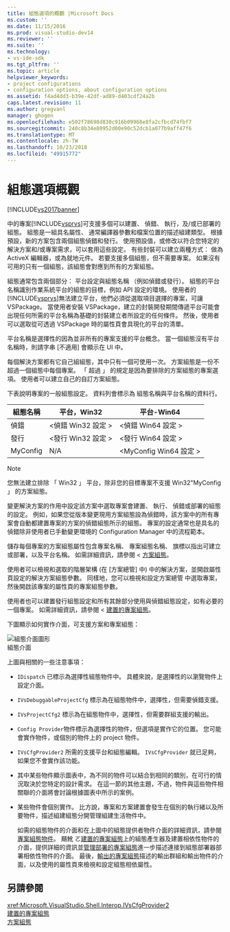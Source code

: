 ```yaml
---
title: 組態選項的概觀 |Microsoft Docs
ms.custom: ''
ms.date: 11/15/2016
ms.prod: visual-studio-dev14
ms.reviewer: ''
ms.suite: ''
ms.technology:
- vs-ide-sdk
ms.tgt_pltfrm: ''
ms.topic: article
helpviewer_keywords:
- project configurations
- configuration options, about configuration options
ms.assetid: f4ad4dd3-b39e-42df-ad89-d403cdf24a2b
caps.latest.revision: 11
ms.author: gregvanl
manager: ghogen
ms.openlocfilehash: e502f78698d830c916b09968e8fa2cfbcd74fbf7
ms.sourcegitcommit: 240c8b34e80952d00e90c52dcb1a077b9aff47f6
ms.translationtype: MT
ms.contentlocale: zh-TW
ms.lasthandoff: 10/23/2018
ms.locfileid: "49915772"
---
```

# <a name="configuration-options-overview"></a>組態選項概觀
[!INCLUDE[vs2017banner](../../includes/vs2017banner.md)]

中的專案[!INCLUDE[vsprvs](../../includes/vsprvs-md.md)]可支援多個可以建置、 偵錯、 執行，及/或已部署的組態。 組態是一組具名屬性、 通常編譯器參數和檔案位置的描述組建類型。 根據預設，新的方案包含兩個組態偵錯和發行。 使用預設值，或修改以符合您特定的解決方案和/或專案需求，可以套用這些設定。 有些封裝可以建立兩種方式： 做為 ActiveX 編輯器，或為就地元件。 若要支援多個組態，但不需要專案。 如果沒有可用的只有一個組態，該組態會對應到所有的方案組態。  
  
 組態通常包含兩個部分： 平台設定與組態名稱 （例如偵錯或發行）。 組態的平台名稱識別作業系統平台的組態的目標，例如 API 設定的環境。 使用者的[!INCLUDE[vsprvs](../../includes/vsprvs-md.md)]無法建立平台，他們必須從選取項目選擇的專案，可讓 VSPackage。 當使用者安裝 VSPackage，建立的封裝開發期間傳遞平台可能會出現任何所需的平台名稱為基礎的封裝建立者所設定的任何條件。 然後，使用者可以選取從可透過 VSPackage 時的屬性頁會具現化的平台的清單。  
  
 平台名稱是選擇性的因為並非所有的專案支援的平台概念。 當一個組態沒有平台名稱時，則請字串 [不適用] 會顯示在 UI 中。  
  
 每個解決方案都有它自己組組態，其中只有一個可使用一次。 方案組態是一份不超過一個組態中每個專案。 「 超過 」 的規定是因為要排除的方案組態的專案選項。 使用者可以建立自己的自訂方案組態。  
  
 下表說明專案的一般組態設定。 資料列會標示為 組態名稱與平台名稱的資料行。  
  
|組態名稱|平台，Win32|平台-Win64|  
|------------------------|----------------------|----------------------|  
|偵錯|\<偵錯 Win32 設定 >|\<偵錯 Win64 設定 >|  
|發行|\<發行 Win32 設定 >|\<發行 Win64 設定 >|  
|MyConfig|N/A|\<MyConfig Win64 設定 >|  
  
> [!NOTE]
>  您無法建立排除 「 Win32 」 平台，除非您的目標專案不支援 Win32"MyConfig 」 的方案組態。  
  
 變更解決方案的作用中設定該方案中選取專案會建置、 執行、 偵錯或部署的組態的設定。 例如，如果您從版本變更現用方案組態設為偵錯時，該方案中的所有專案會自動都建置專案的方案的偵錯組態所示的組態。 專案的設定通常也是具名的偵錯除非使用者已手動變更環境的 Configuration Manager 中的流程範本。  
  
 儲存每個專案的方案組態屬性包含專案名稱、 專案組態名稱、 旗標以指出可建立或部署，以及平台名稱。 如需詳細資訊，請參閱 <<c0> [ 方案組態](../../extensibility/internals/solution-configuration.md)。  
  
 使用者可以檢視和選取的階層架構 (在 [方案總管] 中) 中的解決方案，並開啟屬性頁設定的解決方案組態參數。 同樣地，您可以檢視和設定方案總管 中選取專案，然後開啟該專案的屬性頁的專案組態參數。  
  
 使用者也可以建置發行組態設定和所有其餘部分使用與偵錯組態設定，如有必要的一個專案。 如需詳細資訊，請參閱 <<c0> [ 建置的專案組態](../../extensibility/internals/project-configuration-for-building.md)。  
  
 下圖顯示如何實作介面，可支援方案和專案組態：  
  
 ![組態介面圖形](../../extensibility/internals/media/vsconfiginterfaces.gif "vsConfigInterfaces")  
組態介面  
  
 上圖與相關的一些注意事項：  
  
- `IDispatch` 已標示為選擇性組態物件中。 具體來說，是選擇性的以瀏覽物件上設定介面。  
  
- `IVsDebuggableProjectCfg` 標示為在組態物件中，選擇性，但需要偵錯支援。  
  
- `IVsProjectCfg2` 標示為在組態物件中，選擇性，但需要群組支援的輸出。  
  
- `Config Provider`物件標示為選擇性的物件，但選項是實作它的位置。 您可能會實作物件，或個別的物件上的 project 物件。  
  
- `IVsCfgProvider2` 所需的支援平台和組態編輯。 `IVsCfgProvider` 就已足夠，如果您不會實作該功能。  
  
- 其中某些物件顯示圖表中，為不同的物件可以結合到相同的類別，在可行的情況取決於您特定的設計需求。 在這一節的其他主題，不過，物件與這些物件相關聯的介面將會討論根據圖表中所示的案例。  
  
- 某些物件會個別實作。 比方說，專案和方案建置會發生在個別的執行緒以及所要物件，描述組建組態分開管理組建生活物件中。  
  
  如需的組態物件的介面和在上圖中的組態提供者物件介面的詳細資訊，請參閱[專案組態物件](../../extensibility/internals/project-configuration-object.md)。 颾魤 ㄛ[建置的專案組態](../../extensibility/internals/project-configuration-for-building.md)上的組態產生器及建置相依性物件的介面，提供詳細的資訊並[管理部署的專案組態](../../extensibility/internals/project-configuration-for-managing-deployment.md)進一步描述連接到組態部署器部署相依性物件的介面。 最後，[輸出的專案組態](../../extensibility/internals/project-configuration-for-output.md)描述的輸出群組和輸出物件的介面，以及使用的屬性頁來檢視和設定組態相依屬性。  
  
## <a name="see-also"></a>另請參閱  
 <xref:Microsoft.VisualStudio.Shell.Interop.IVsCfgProvider2>   
 [建置的專案組態](../../extensibility/internals/project-configuration-for-building.md)   
 [方案組態](../../extensibility/internals/solution-configuration.md)

